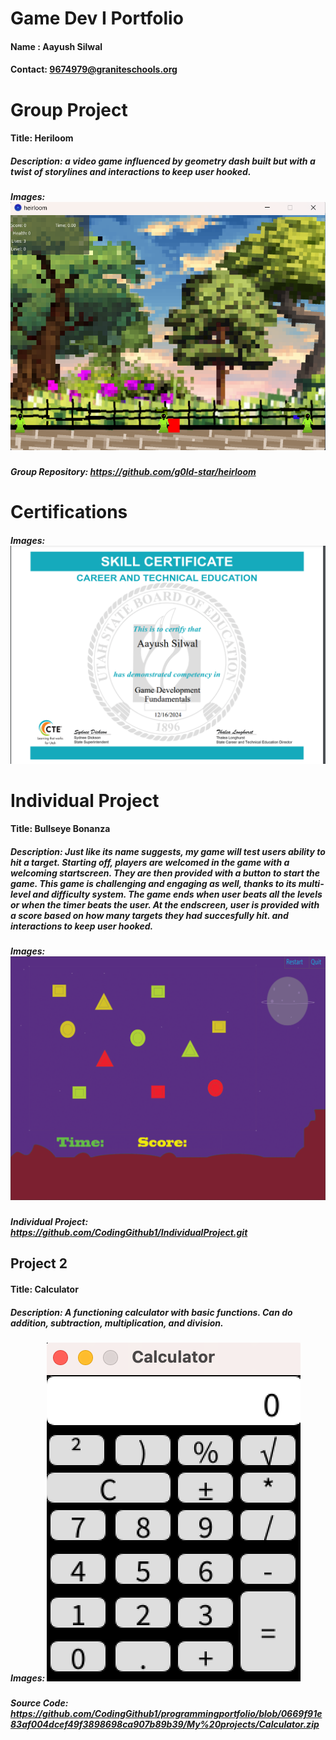 # Game Dev I Portfolio     
#### Name : Aayush Silwal           
#### Contact: 9674979@graniteschools.org

# Group Project
#### Title: Heriloom
##### Description: a video game influenced by geometry dash built but with a twist of storylines and interactions to keep user hooked. 
##### Images: ![alt text](https://github.com/CodingGithub1/GameDev-Portfolio/blob/20e3ea347a9c1c90cc3480f5247f04cca4dbeea1/image/Game%20picture.png)
##### Group Repository: https://github.com/g0ld-star/heirloom

# Certifications
##### Images: ![alt text](https://github.com/CodingGithub1/GameDev-Portfolio/blob/6c29114e5503786b2135a5119ce7a52ccb3f10f2/image/Skill%20certificate.png)

# Individual Project
#### Title: Bullseye Bonanza
##### Description: Just like its name suggests, my game will test users ability to hit a target. Starting off, players are welcomed in the game with a welcoming startscreen. They are then provided with a button to start the game. This game is challenging and engaging as well, thanks to its multi-level and difficulty system. The game ends when user beats all the levels or when the timer beats the user. At the endscreen, user is provided with a score based on how many targets they had succesfully hit.  and interactions to keep user hooked. 
##### Images: ![alt text](https://github.com/CodingGithub1/IndividualProject/blob/main/images/GUIMOCKUP.png)
##### Individual Project: https://github.com/CodingGithub1/IndividualProject.git

## Project 2
#### Title: Calculator
##### Description: A functioning calculator with basic functions. Can do addition, subtraction, multiplication, and division.
##### Images: ![alt text](https://github.com/CodingGithub1/programmingportfolio/blob/main/images/calculator.png)
##### Source Code: https://github.com/CodingGithub1/programmingportfolio/blob/0669f91e83af004dcef49f3898698ca907b89b39/My%20projects/Calculator.zip
